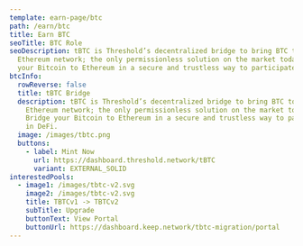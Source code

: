 ```yaml
---
template: earn-page/btc
path: /earn/btc
title: Earn BTC
seoTitle: BTC Role
seoDescription: tBTC is Threshold’s decentralized bridge to bring BTC to the
  Ethereum network; the only permissionless solution on the market today. Bridge
  your Bitcoin to Ethereum in a secure and trustless way to participate in DeFi.
btcInfo:
  rowReverse: false
  title: tBTC Bridge
  description: tBTC is Threshold’s decentralized bridge to bring BTC to the
    Ethereum network; the only permissionless solution on the market today.
    Bridge your Bitcoin to Ethereum in a secure and trustless way to participate
    in DeFi.
  image: /images/tbtc.png
  buttons:
    - label: Mint Now
      url: https://dashboard.threshold.network/tBTC
      variant: EXTERNAL_SOLID
interestedPools:
  - image1: /images/tbtc-v2.svg
    image2: /images/tbtc-v2.svg
    title: TBTCv1 -> TBTCv2
    subTitle: Upgrade
    buttonText: View Portal
    buttonUrl: https://dashboard.keep.network/tbtc-migration/portal
---
```

